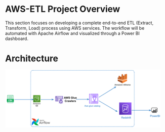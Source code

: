 # AWS-ETL Project Overview
This section focuses on developing a complete end-to-end ETL (Extract, Transform, Load) process using AWS services. The workflow will be automated with Apache Airflow and visualized through a Power BI dashboard.

# Architecture
![Architecture Diagram](etl_architecture.png)